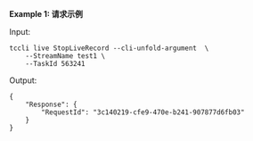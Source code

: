 **Example 1: 请求示例**



Input: 

```
tccli live StopLiveRecord --cli-unfold-argument  \
    --StreamName test1 \
    --TaskId 563241
```

Output: 
```
{
    "Response": {
        "RequestId": "3c140219-cfe9-470e-b241-907877d6fb03"
    }
}
```

